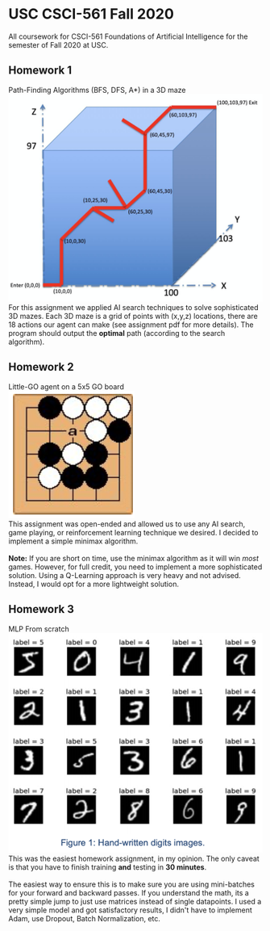 # USC CSCI-561 Fall 2020
All coursework for CSCI-561 Foundations of Artificial Intelligence for the semester of Fall 2020 at USC.

## Homework 1
Path-Finding Algorithms (BFS, DFS, A\*) in a 3D maze <br />
![3D Maze](./images/3D_maze.png)
<br />
For this assignment we applied AI search techniques to solve sophisticated 3D mazes.
Each 3D maze is a grid of points with (x,y,z) locations, there are 18 actions our agent can make (see assignment pdf for more details). The program should output the **optimal** path (according to the search algorithm).

## Homework 2
Little-GO agent on a 5x5 GO board <br />
![Little-GO Board](./images/little_GO.png)
<br />
This assignment was open-ended and allowed us to use any AI search, game playing, or reinforcement learning technique we desired. I decided to implement a simple minimax algorithm.
<br /> <br />
**Note:** If you are short on time, use the minimax algorithm as it will win *most* games. However, for full credit, you need to implement a more sophisticated solution. Using a Q-Learning approach is very heavy and not advised. Instead, I would opt for a more lightweight solution.

## Homework 3
MLP From scratch <br />
![MNIST](./images/mnist.png)
<br />
This was the easiest homework assignment, in my opinion. The only caveat is that you have to finish training **and** testing in **30 minutes**.
<br /> <br />
The easiest way to ensure this is to make sure you are using mini-batches for your forward and backward passes. If you understand the math, its a pretty simple jump to just use matrices instead of single datapoints.
I used a very simple model and got satisfactory results, I didn't have to implement Adam, use Dropout, Batch Normalization, etc.
